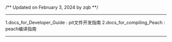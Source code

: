 
/**
Updated on February 3, 2024 
		by zqb 
**/

------------------------------------------------
1.docs_for_Developer_Guide 	:	pit文件开发指南
2.docs_for_compiling_Peach  	:	peach编译指南

------------------------------------------------


